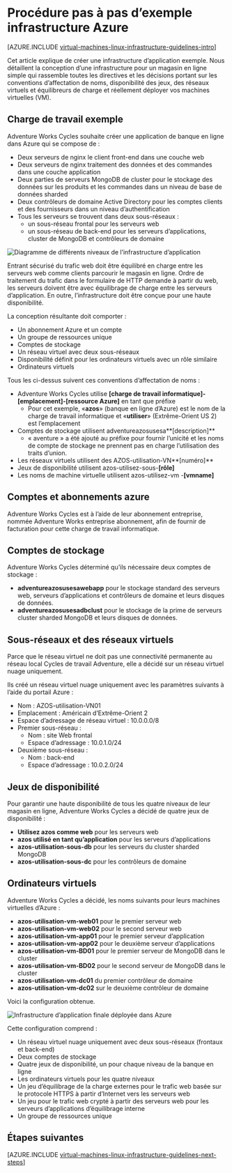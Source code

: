 <properties
    pageTitle="Procédure pas à pas d’exemple Infrastructure | Microsoft Azure"
    description="Obtenir des informations sur les instructions clés de conception et d’implémentation pour le déploiement d’une infrastructure d’exemple dans Azure."
    documentationCenter=""
    services="virtual-machines-linux"
    authors="iainfoulds"
    manager="timlt"
    editor=""
    tags="azure-resource-manager"/>

<tags
    ms.service="virtual-machines-linux"
    ms.workload="infrastructure-services"
    ms.tgt_pltfrm="vm-linux"
    ms.devlang="na"
    ms.topic="article"
    ms.date="09/08/2016"
    ms.author="iainfou"/>

# <a name="example-azure-infrastructure-walkthrough"></a>Procédure pas à pas d’exemple infrastructure Azure

[AZURE.INCLUDE [virtual-machines-linux-infrastructure-guidelines-intro](../../includes/virtual-machines-linux-infrastructure-guidelines-intro.md)] 

Cet article explique de créer une infrastructure d’application exemple. Nous détaillent la conception d’une infrastructure pour un magasin en ligne simple qui rassemble toutes les directives et les décisions portant sur les conventions d’affectation de noms, disponibilité des jeux, des réseaux virtuels et équilibreurs de charge et réellement déployer vos machines virtuelles (VM).


## <a name="example-workload"></a>Charge de travail exemple

Adventure Works Cycles souhaite créer une application de banque en ligne dans Azure qui se compose de :

- Deux serveurs de nginx le client front-end dans une couche web
- Deux serveurs de nginx traitement des données et des commandes dans une couche application
- Deux parties de serveurs MongoDB de cluster pour le stockage des données sur les produits et les commandes dans un niveau de base de données sharded
- Deux contrôleurs de domaine Active Directory pour les comptes clients et des fournisseurs dans un niveau d’authentification
- Tous les serveurs se trouvent dans deux sous-réseaux :
    - un sous-réseau frontal pour les serveurs web 
    - un sous-réseau de back-end pour les serveurs d’applications, cluster de MongoDB et contrôleurs de domaine

![Diagramme de différents niveaux de l’infrastructure d’application](./media/virtual-machines-common-infrastructure-service-guidelines/example-tiers.png)

Entrant sécurisé du trafic web doit être équilibré en charge entre les serveurs web comme clients parcourir le magasin en ligne. Ordre de traitement du trafic dans le formulaire de HTTP demande à partir du web, les serveurs doivent être avec équilibrage de charge entre les serveurs d’application. En outre, l’infrastructure doit être conçue pour une haute disponibilité.

La conception résultante doit comporter :

- Un abonnement Azure et un compte
- Un groupe de ressources unique
- Comptes de stockage
- Un réseau virtuel avec deux sous-réseaux
- Disponibilité définit pour les ordinateurs virtuels avec un rôle similaire
- Ordinateurs virtuels

Tous les ci-dessus suivent ces conventions d’affectation de noms :

- Adventure Works Cycles utilise **[charge de travail informatique]-[emplacement]-[ressource Azure]** en tant que préfixe
    - Pour cet exemple, «**azos**» (banque en ligne d’Azure) est le nom de la charge de travail informatique et «**utiliser**» (Extrême-Orient US 2) est l’emplacement
- Comptes de stockage utilisent adventureazosusesa**[description]**
    - « aventure » a été ajouté au préfixe pour fournir l’unicité et les noms de compte de stockage ne prennent pas en charge l’utilisation des traits d’union.
- Les réseaux virtuels utilisent des AZOS-utilisation-VN**[numéro]**
- Jeux de disponibilité utilisent azos-utilisez-sous-**[rôle]**
- Les noms de machine virtuelle utilisent azos-utilisez-vm -**[vmname]**


## <a name="azure-subscriptions-and-accounts"></a>Comptes et abonnements azure

Adventure Works Cycles est à l’aide de leur abonnement entreprise, nommée Adventure Works entreprise abonnement, afin de fournir de facturation pour cette charge de travail informatique.


## <a name="storage-accounts"></a>Comptes de stockage

Adventure Works Cycles déterminé qu’ils nécessaire deux comptes de stockage :

- **adventureazosusesawebapp** pour le stockage standard des serveurs web, serveurs d’applications et contrôleurs de domaine et leurs disques de données.
- **adventureazosusesadbclust** pour le stockage de la prime de serveurs cluster sharded MongoDB et leurs disques de données.


## <a name="virtual-network-and-subnets"></a>Sous-réseaux et des réseaux virtuels

Parce que le réseau virtuel ne doit pas une connectivité permanente au réseau local Cycles de travail Adventure, elle a décidé sur un réseau virtuel nuage uniquement.

Ils créé un réseau virtuel nuage uniquement avec les paramètres suivants à l’aide du portail Azure :

- Nom : AZOS-utilisation-VN01
- Emplacement : Américain d’Extrême-Orient 2
- Espace d’adressage de réseau virtuel : 10.0.0.0/8
- Premier sous-réseau :
    - Nom : site Web frontal
    - Espace d’adressage : 10.0.1.0/24
- Deuxième sous-réseau :
    - Nom : back-end
    - Espace d’adressage : 10.0.2.0/24


## <a name="availability-sets"></a>Jeux de disponibilité

Pour garantir une haute disponibilité de tous les quatre niveaux de leur magasin en ligne, Adventure Works Cycles a décidé de quatre jeux de disponibilité :

- **Utilisez azos comme web** pour les serveurs web
- **azos utilisé en tant qu’application** pour les serveurs d’applications
- **azos-utilisation-sous-db** pour les serveurs du cluster sharded MongoDB
- **azos-utilisation-sous-dc** pour les contrôleurs de domaine


## <a name="virtual-machines"></a>Ordinateurs virtuels

Adventure Works Cycles a décidé, les noms suivants pour leurs machines virtuelles d’Azure :

- **azos-utilisation-vm-web01** pour le premier serveur web
- **azos-utilisation-vm-web02** pour le second serveur web
- **azos-utilisation-vm-app01** pour le premier serveur d’application
- **azos-utilisation-vm-app02** pour le deuxième serveur d’applications
- **azos-utilisation-vm-BD01** pour le premier serveur de MongoDB dans le cluster
- **azos-utilisation-vm-BD02** pour le second serveur de MongoDB dans le cluster
- **azos-utilisation-vm-dc01** du premier contrôleur de domaine
- **azos-utilisation-vm-dc02** sur le deuxième contrôleur de domaine

Voici la configuration obtenue.

![Infrastructure d’application finale déployée dans Azure](./media/virtual-machines-common-infrastructure-service-guidelines/example-config.png)

Cette configuration comprend :

- Un réseau virtuel nuage uniquement avec deux sous-réseaux (frontaux et back-end)
- Deux comptes de stockage
- Quatre jeux de disponibilité, un pour chaque niveau de la banque en ligne
- Les ordinateurs virtuels pour les quatre niveaux
- Un jeu d’équilibrage de la charge externes pour le trafic web basée sur le protocole HTTPS à partir d’Internet vers les serveurs web
- Un jeu pour le trafic web crypté à partir des serveurs web pour les serveurs d’applications d’équilibrage interne
- Un groupe de ressources unique


## <a name="next-steps"></a>Étapes suivantes

[AZURE.INCLUDE [virtual-machines-linux-infrastructure-guidelines-next-steps](../../includes/virtual-machines-linux-infrastructure-guidelines-next-steps.md)] 
